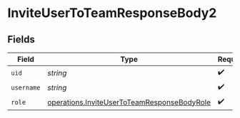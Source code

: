 # InviteUserToTeamResponseBody2


## Fields

| Field                                                                                                      | Type                                                                                                       | Required                                                                                                   | Description                                                                                                |
| ---------------------------------------------------------------------------------------------------------- | ---------------------------------------------------------------------------------------------------------- | ---------------------------------------------------------------------------------------------------------- | ---------------------------------------------------------------------------------------------------------- |
| `uid`                                                                                                      | *string*                                                                                                   | :heavy_check_mark:                                                                                         | N/A                                                                                                        |
| `username`                                                                                                 | *string*                                                                                                   | :heavy_check_mark:                                                                                         | N/A                                                                                                        |
| `role`                                                                                                     | [operations.InviteUserToTeamResponseBodyRole](../../models/operations/inviteusertoteamresponsebodyrole.md) | :heavy_check_mark:                                                                                         | N/A                                                                                                        |